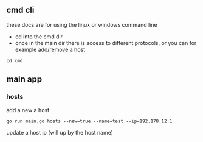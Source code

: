 ## cmd cli

these docs are for using the linux or windows command line

- cd into the cmd dir
- once in the main dir there is access to different protocols, or you can for example add/remove a host

```
cd cmd
```

## main app

### hosts

add a new a host

````
go run main.go hosts --new=true --name=test --ip=192.178.12.1
````

update a host ip (will up by the host name)


